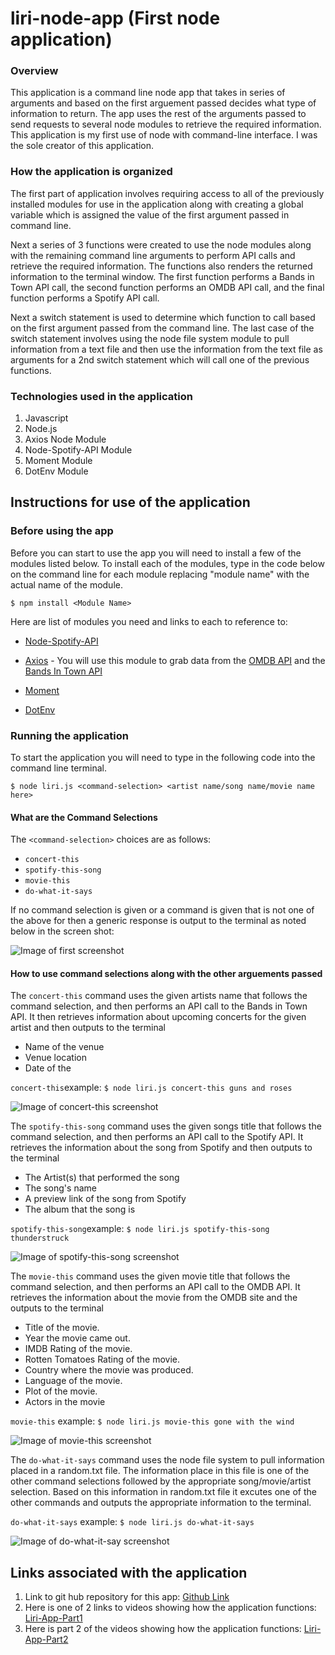 # liri-node-app (First node application)

### Overview
This application is a command line node app that takes in series of arguments and based on the first arguement passed decides what type of information to return.  The app uses the rest of the arguments passed to send requests to several node modules to retrieve the required information.  This application is my first use of node with command-line interface.  I was the sole creator of this application.

### How the application is organized
The first part of application involves requiring access to all of the previously installed modules for use in the application along with creating a global variable which is assigned the value of the first argument passed in command line.  

Next a series of 3 functions were created to use the node modules along with the remaining command line arguments to perform API calls and retrieve the required information.  The functions also renders the returned information to the terminal window.  The first function performs a Bands in Town API call, the second function performs an OMDB API call, and the final function performs a Spotify API call.

Next a switch statement is used to determine which function to call based on the first argument passed from the command line.  The last case of the switch statement involves using the node file system module to pull information from a text file and then use the information from the text file as arguments for a 2nd switch statement which will call one of the previous functions.

### Technologies used in the application
1.  Javascript
2.  Node.js
3.  Axios Node Module
4.  Node-Spotify-API Module
5.  Moment Module
6.  DotEnv Module


## Instructions for use of the application
### Before using the app
Before you can start to use the app you will need to install a few of the modules listed below.  To install each of the modules, type in the code below on the command line for each module replacing "module name" with the actual name of the module.

`$ npm install <Module Name>`

Here are list of modules you need and links to each to reference to:
* [Node-Spotify-API](https://www.npmjs.com/package/node-spotify-api)
* [Axios](https://www.npmjs.com/package/axios) - You will use this module to grab data from the [OMDB API](http://www.omdbapi.com/) and the [Bands In Town API](http://www.artists.bandsintown.com/bandsintown-api)

* [Moment](https://www.npmjs.com/package/moment)
* [DotEnv](https://www.npmjs.com/package/dotenv)

### Running the application
To start the application you will need to type in the following code into the command line terminal.

`$ node liri.js <command-selection> <artist name/song name/movie name here>`

#### What are the Command Selections
The `<command-selection>` choices are as follows:
  - `concert-this`
  - `spotify-this-song`
  - `movie-this`
  - `do-what-it-says`

  If no command selection is given or a command is given that is not one  of the above for then a generic response is output to the terminal as noted below in the screen shot:

  ![Image of first screenshot](images/liri1.png)


#### How to use command selections along with the other arguements passed
The `concert-this` command uses the given artists name that follows the command selection, and then performs an API call to the Bands in Town API.  It then retrieves information about upcoming concerts for the given artist and then outputs to the terminal 

  - Name of the venue
  - Venue location
  - Date of the 
  
  `concert-this`example: `$ node liri.js concert-this guns and roses`

  ![Image of concert-this screenshot](images/ct-liri.png)



The `spotify-this-song` command uses the given songs title that follows the command selection, and then performs an API call to the Spotify API.  It retrieves the information about the song from Spotify and then outputs to the terminal

  - The Artist(s) that performed the song
  - The song's name
  - A preview link of the song from Spotify
  - The album that the song is 
  
  `spotify-this-song`example: `$ node liri.js spotify-this-song thunderstruck`

  ![Image of spotify-this-song screenshot](images/sts-liri.png)


The `movie-this` command uses the given movie title that follows the command selection, and then performs an API call to the OMDB API.  It retrieves the information about the movie from the OMDB site and the outputs to the terminal

  - Title of the movie.
  - Year the movie came out.
  - IMDB Rating of the movie.
  - Rotten Tomatoes Rating of the movie.
  - Country where the movie was produced.
  - Language of the movie.
  - Plot of the movie.
  - Actors in the movie

  `movie-this` example: `$ node liri.js movie-this gone with the wind`

  ![Image of movie-this screenshot](images/mt-liri.png)

The `do-what-it-says` command uses the node file system to pull information placed in a random.txt file.  The information place in this file is one of the other command selections followed by the appropriate song/movie/artist selection.  Based on this information in random.txt file it excutes one of the other commands and outputs the appropriate information to the terminal.

  `do-what-it-says` example: `$ node liri.js do-what-it-says`

  ![Image of do-what-it-say screenshot](images/dwis-liri.png)


## Links associated with the application
1.  Link to git hub repository for this app:  [Github Link](https://github.com/eozuna3/liri-node-app/blob/master/liri.js)
2. Here is one of 2 links to videos showing how the application functions: [Liri-App-Part1](videos/Liri-App-Part1.mp4)
3. Here is part 2 of the videos showing how the application functions: [Liri-App-Part2](videos/Liri-App-Part1.mp4)